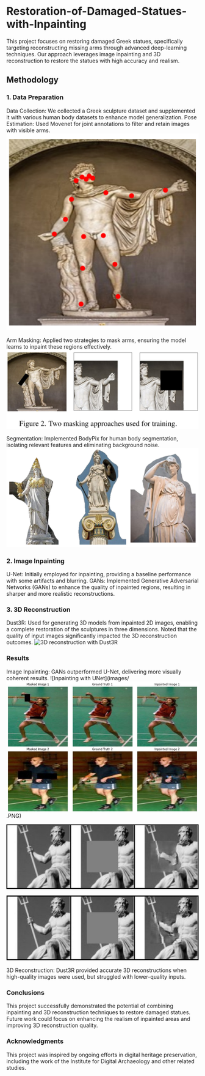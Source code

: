 # Restoration-of-Damaged-Statues-with-Inpainting

This project focuses on restoring damaged Greek statues, specifically targeting reconstructing missing arms through advanced deep-learning techniques. Our approach leverages image inpainting and 3D reconstruction to restore the statues with high accuracy and realism.

## Methodology
### 1. Data Preparation
Data Collection: We collected a Greek sculpture dataset and supplemented it with various human body datasets to enhance model generalization.
Pose Estimation: Used Movenet for joint annotations to filter and retain images with visible arms.\
![Pose Estimation with Movenet](images/movenet.PNG)


Arm Masking: Applied two strategies to mask arms, ensuring the model learns to inpaint these regions effectively.
![Masking the arms of the statue](images/masking1.PNG)

Segmentation: Implemented BodyPix for human body segmentation, isolating relevant features and eliminating background noise.
![Segmentation with BodyPix](images/seg.PNG)


### 2. Image Inpainting
U-Net: Initially employed for inpainting, providing a baseline performance with some artifacts and blurring.
GANs: Implemented Generative Adversarial Networks (GANs) to enhance the quality of inpainted regions, resulting in sharper and more realistic reconstructions.

### 3. 3D Reconstruction
Dust3R: Used for generating 3D models from inpainted 2D images, enabling a complete restoration of the sculptures in three dimensions. Noted that the quality of input images significantly impacted the 3D reconstruction outcomes.
![3D reconstruction with Dust3R](images/3D_reconstruction.PNG)

### Results
Image Inpainting: GANs outperformed U-Net, delivering more visually coherent results.
![Inpainting with UNet](images/![Segmentation with BodyPix](images/150.jpeg)
.PNG)

![Results after keeping the position of mask static](images/static.PNG)

![Results after moving the position of the mask](images/movement.PNG)


3D Reconstruction: Dust3R provided accurate 3D reconstructions when high-quality images were used, but struggled with lower-quality inputs.

### Conclusions
This project successfully demonstrated the potential of combining inpainting and 3D reconstruction techniques to restore damaged statues. Future work could focus on enhancing the realism of inpainted areas and improving 3D reconstruction quality.

### Acknowledgments
This project was inspired by ongoing efforts in digital heritage preservation, including the work of the Institute for Digital Archaeology and other related studies.
